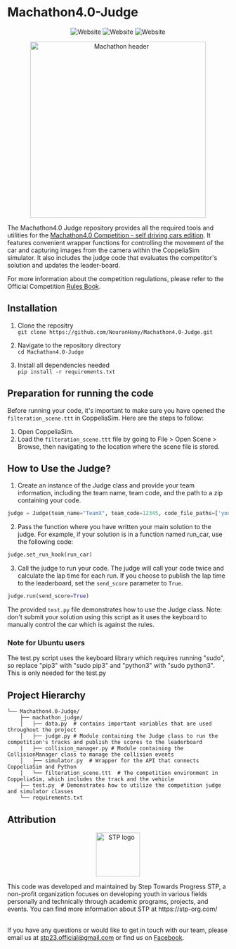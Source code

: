 # Machathon4.0-Judge

<p align="center">
  <a style="text-decoration:none" >
    <img src="https://img.shields.io/badge/Code-Python-blue?logo=python" alt="Website" />
  </a>
  <a style="text-decoration:none" >
    <img src="https://img.shields.io/badge/Track Design-Blender-orange?logo=Blender" alt="Website" />
  </a>
  <a style="text-decoration:none" >
    <img src="https://img.shields.io/badge/Simulator-CoppeliaSim-red" alt="Website" />
  </a>
</p>

<p align="center">
  <img src="https://user-images.githubusercontent.com/59095993/218258760-82d70b5c-56d2-4820-8644-4d5a1fb68a6b.jpg" width=400 alt="Machathon header">
</p>


The Machathon4.0 Judge repository provides all the required tools and utilities for the [Machathon4.0 Competition - self driving cars edition](https://www.facebook.com/events/1344518816336469). It features convenient wrapper functions for controlling the movement of the car and capturing images from the camera within the CoppeliaSim simulator. It also includes the judge code that evaluates the competitor's solution and updates the leader-board. 

For more information about the competition regulations, please refer to the Official Competition [Rules Book](https://drive.google.com/drive/folders/1f5tKFI4mWJoQy0Vv3YQ2X8SHJh2JxGTu?usp=sharing).
## Installation

1. Clone the repositry <br>
```git clone https://github.com/NouranHany/Machathon4.0-Judge.git```

2. Navigate to the repository directory <br> ```cd Machathon4.0-Judge```

3. Install all dependencies needed <br>
```pip install -r requirements.txt```

## Preparation for running the code
Before running your code, it's important to make sure you have opened the `filteration_scene.ttt` in CoppeliaSim. Here are the steps to follow:

1. Open CoppeliaSim.
2. Load the `filteration_scene.ttt` file by going to File > Open Scene > Browse, then navigating to the location where the scene file is stored.

## How to Use the Judge?

1. Create an instance of the Judge class and provide your team information, including the team name, team code, and the path to a zip containing your code. <br>
```python
judge = Judge(team_name="TeamX", team_code=12345, code_file_paths=['your_solution.zip'])
```

2. Pass the function where you have written your main solution to the judge. For example, if your solution is in a function named run_car, use the following code: <br>
```python
judge.set_run_hook(run_car)
```

3. Call the judge to run your code. The judge will call your code twice and calculate the lap time for each run. If you choose to publish the lap time to the leaderboard, set the `send_score` parameter to `True`. <br>
```python
judge.run(send_score=True)
```
The provided `test.py` file demonstrates how to use the Judge class. Note: don't submit your solution using this script as it uses the keyboard to manually control the car which is against the rules.

### Note for Ubuntu users
The test.py script uses the keyboard library which requires running "sudo", so replace "pip3" with "sudo pip3" and "python3" with "sudo python3". This is only needed for the test.py

## Project Hierarchy
```
└── Machathon4.0-Judge/
    ├── machathon_judge/
    │   ├── data.py  # contains important variables that are used throughout the project
    │   ├── judge.py # Module containing the Judge class to run the competition's tracks and publish the scores to the leaderboard
    |   ├── collision_manager.py # Module containing the CollisionManager class to manage the collision events
    │   ├── simulator.py  # Wrapper for the API that connects CoppeliaSim and Python
    │   └── filteration_scene.ttt  # The competition environment in CoppeliaSim, which includes the track and the vehicle
    ├── test.py  # Demonstrates how to utilize the competition judge and simulator classes
    └── requirements.txt
```

## Attribution
<p align="center">
  <img src="https://user-images.githubusercontent.com/59095993/218258481-82b37fcf-10ad-4a2f-99d0-555e5610b6f2.png" width=100 height=100 alt="STP logo">
</p>
This code was developed and maintained by Step Towards Progress STP, a non-profit organization focuses on developing youth in various fields personally and technically through academic programs, projects, and events. You can find more information about STP at https://stp-org.com/ 

<br>If you have any questions or would like to get in touch with our team, please email us at stp23.official@gmail.com or find us on [Facebook](https://www.facebook.com/STP.Organization). 

